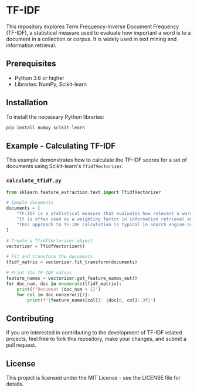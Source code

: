 # TF-IDF

This repository explores Term Frequency-Inverse Document Frequency (TF-IDF), a statistical measure used to evaluate how important a word is to a document in a collection or corpus. It is widely used in text mining and information retrieval.

## Prerequisites

- Python 3.6 or higher
- Libraries: NumPy, Scikit-learn

## Installation

To install the necessary Python libraries:

```bash
pip install numpy scikit-learn
```

## Example - Calculating TF-IDF

This example demonstrates how to calculate the TF-IDF scores for a set of documents using Scikit-learn's `TfidfVectorizer`.

### `calculate_tfidf.py`

```python
from sklearn.feature_extraction.text import TfidfVectorizer

# Sample documents
documents = [
    "TF-IDF is a statistical measure that evaluates how relevant a word is to a document in a collection of documents.",
    "It is often used as a weighting factor in information retrieval and text mining.",
    "This approach to TF-IDF calculation is typical in search engine scoring and ranking of a document's relevance given a user query."
]

# Create a TfidfVectorizer object
vectorizer = TfidfVectorizer()

# Fit and transform the documents
tfidf_matrix = vectorizer.fit_transform(documents)

# Print the TF-IDF values
feature_names = vectorizer.get_feature_names_out()
for doc_num, doc in enumerate(tfidf_matrix):
    print(f"Document {doc_num + 1}")
    for col in doc.nonzero()[1]:
        print(f"{feature_names[col]}: {doc[0, col]:.3f}")
```

## Contributing

If you are interested in contributing to the development of TF-IDF related projects, feel free to fork this repository, make your changes, and submit a pull request.

## License

This project is licensed under the MIT License - see the LICENSE file for details.
